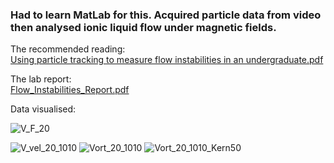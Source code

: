 ### Had to learn MatLab for this. Acquired particle data from video then analysed ionic liquid flow under magnetic fields.

The recommended reading:  
[Using particle tracking to measure flow instabilities in an undergraduate.pdf](https://github.com/LukeKilmartin/Advanced-Labs-II/files/11875488/Using.particle.tracking.to.measure.flow.instabilities.in.an.undergraduate.pdf)

The lab report:  
[Flow_Instabilities_Report.pdf](https://github.com/LukeKilmartin/Advanced-Labs-II/files/11875491/Flow_Instabilities_Report.pdf)

Data visualised:

![V_F_20](https://github.com/LukeKilmartin/Advanced-Labs-II/assets/60202810/52417c2c-afb3-4a8c-9665-2f7deb633aa8)

![V_vel_20_1010](https://github.com/LukeKilmartin/Advanced-Labs-II/assets/60202810/742fca82-410f-4c58-97a3-0209fffb9630)
![Vort_20_1010](https://github.com/LukeKilmartin/Advanced-Labs-II/assets/60202810/02b03d7a-c253-47ac-a1b8-307015d276c4)
![Vort_20_1010_Kern50](https://github.com/LukeKilmartin/Advanced-Labs-II/assets/60202810/1452dccd-9681-4194-932b-d11ca3452273)
